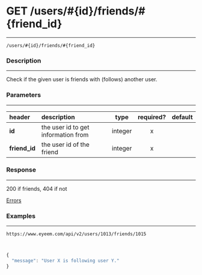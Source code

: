 # GET /users/#{id}/friends/#{friend_id} 
***
`/users/#{id}/friends/#{friend_id}`

### Description
***
Check if the given user is friends with (follows) another user.

### Parameters
***

|header| description| type |required? |default|
|:---------|:--------------|:----------:|:------------:|:------------:|
|**id**|the user id to get information from|integer|x||
|**friend_id**|the user id of the friend|integer|x||



### Response
***



200 if friends, 404 if not


[Errors](../../resources/errors.md#files)

### Examples
***

`https://www.eyeem.com/api/v2/users/1013/friends/1015`


```javascript


{
  "message": "User X is following user Y."
}

```